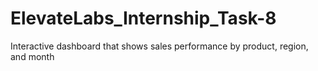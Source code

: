 # ElevateLabs_Internship_Task-8
Interactive dashboard that shows sales performance by product, region, and month

